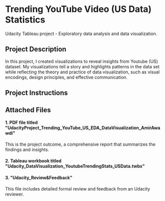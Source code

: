 # Trending YouTube Video (US Data) Statistics
Udacity Tableau project - Exploratory data analysis and data visualization.  



## Project Description

In this project, I created visualizations to reveal insights from Youtube (US) dataset. 
My visualizations tell a story and highlights patterns in the data set while reflecting the theory and practice of data visualization, 
such as visual encodings, design principles, and effective communication.

## Project Instructions



## Attached Files

#### 1. PDF file titled "UdacityProject_Trending_YouTube_US_EDA_DataVisualization_AmirAwawdi"
This is the project outcome, a comprehensive report that summarizes the findings and insights.

#### 2. Tableau workbook titled "Udacity_DataVisualization_YoutubeTrendingStats_USData.twbx"


#### 3. "Udacity_Review&Feedback"
This file includes detailed formal review and feedback from an Udacity reviewer.
